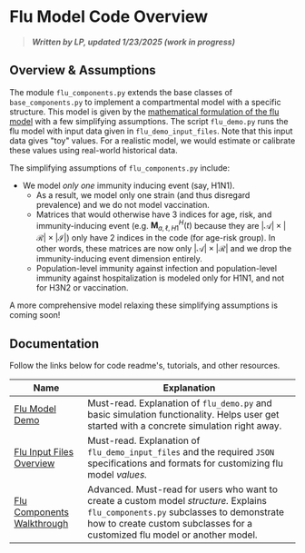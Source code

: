 # Flu Model Code Overview

> ***Written by LP, updated 1/23/2025 (work in progress)***

## Overview & Assumptions

The module `flu_components.py` extends the base classes of `base_components.py` to implement a compartmental model with a specific structure. This model is given by the [mathematical formulation of the flu model](math_flu_components.md) with a few simplifying assumptions. The script `flu_demo.py` runs the flu model with input data given in `flu_demo_input_files`. Note that this input data gives "toy" values. For a realistic model, we would estimate or calibrate these values using real-world historical data. 

The simplifying assumptions of `flu_components.py` include:

- We model *only one* immunity inducing event (say, H1N1).
	- As a result, we model only one strain (and thus disregard prevalence) and we do not model vaccination. 
	- Matrices that would otherwise have $3$ indices for age, risk, and immunity-inducing event (e.g. $\boldsymbol{M}_{a, \ell, H1}^H(t)$ because they are $\lvert \mathcal A \rvert \times \lvert \mathcal R \rvert \times \lvert \mathcal I \rvert$) only have $2$ indices in the code (for age-risk group). In other words, these matrices are now only $\lvert \mathcal A \rvert \times \lvert \mathcal R \rvert$ and we drop the immunity-inducing event dimension entirely.
	- Population-level immunity against infection and population-level immunity against hospitalization is modeled only for H1N1, and not for H3N2 or vaccination. 

A more comprehensive model relaxing these simplifying assumptions is coming soon!

## Documentation

Follow the links below for code readme's, tutorials, and other resources.

| Name 															| Explanation													|
| ------------------------------------------------------------- | ------------------------------------------------------------- |
| [Flu Model Demo](flu_code_demo.md)		| Must-read. Explanation of `flu_demo.py` and basic simulation functionality. Helps user get started with a concrete simulation right away. |
| [Flu Input Files Overview](flu_input_requirements.md)	| Must-read. Explanation of `flu_demo_input_files` and the required `JSON` specifications and formats for customizing flu model *values.* |
| [Flu Components Walkthrough](flu_components_walkthrough.md) | Advanced. Must-read for users who want to create a custom model *structure.* Explains `flu_components.py` subclasses to demonstrate how to create custom subclasses for a customized flu model or another model. |